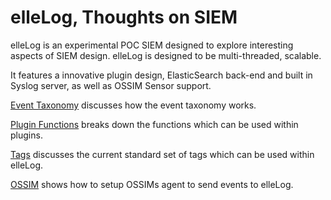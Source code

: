 elleLog, Thoughts on SIEM
=======================

elleLog is an experimental POC SIEM designed to explore interesting aspects of SIEM design. elleLog is designed to be multi-threaded, scalable. 

It features a innovative plugin design, ElasticSearch back-end and built in Syslog server, as well as OSSIM Sensor support.

[Event Taxonomy](docs/event.taxonomy.md) discusses how the event taxonomy works.

[Plugin Functions](docs/plugin.functions.md) breaks down the functions which can be used within plugins.

[Tags](docs/plugin.tags.md) discusses the current standard set of tags which can be used within elleLog.

[OSSIM](docs/ossim.md) shows how to setup OSSIMs agent to send events to elleLog.
